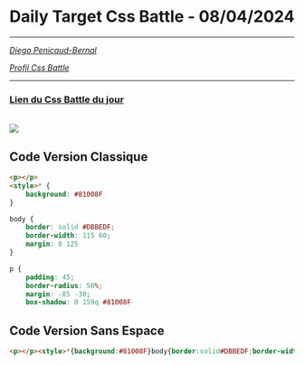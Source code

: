 # Daily Target Css Battle - 08/04/2024

<hr>

[<em>Diego Penicaud-Bernal</em>](https://github.com/Diego-PB)

[<em>Profil Css Battle</em>](https://cssbattle.dev/player/diegopb)

<hr>

### [Lien du Css Battle du jour](https://cssbattle.dev/play/GYBlvatn93o0XH1rIUp3)

<br>
<img src="https://firebasestorage.googleapis.com/v0/b/cssbattleapp.appspot.com/o/user%2Fummd3POvEDfFyeFvVdOMG3OOrwE2%2Ftargets%2Ftarget_rviIz9o@2x.png?alt=media">

## Code Version Classique

```html
<p></p>
<style>* {
    background: #81008F
}

body {
    border: solid #DBBEDF;
    border-width: 115 60;
    margin: 0 125
}

p {
    padding: 45;
    border-radius: 50%;
    margin: -85 -30;
    box-shadow: 0 159q #81008F
```

## Code Version Sans Espace

```html
<p></p><style>*{background:#81008F}body{border:solid#DBBEDF;border-width:115 60;margin:0 125}p{padding:45;border-radius:50%;margin:-85-30;box-shadow:0 159q#81008F
```